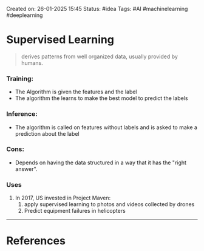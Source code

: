 Created on: 26-01-2025 15:45
Status: #idea
Tags: #AI #machinelearning #deeplearning 
# Supervised Learning
> derives patterns from well organized data, usually provided by humans.

### Training:
- The Algorithm is given the features and the label
- The algorithm the learns to make the best model to predict the labels
### Inference:
- The algorithm is called on features without labels and is asked to make a prediction about the label

### Cons:
- Depends on having the data structured in a way that it has the "right answer".

### Uses
1. In 2017, US invested in Project Maven:
	1. apply supervised learning to photos and videos collected by drones
	2. Predict equipment failures in helicopters





-----------------
# References